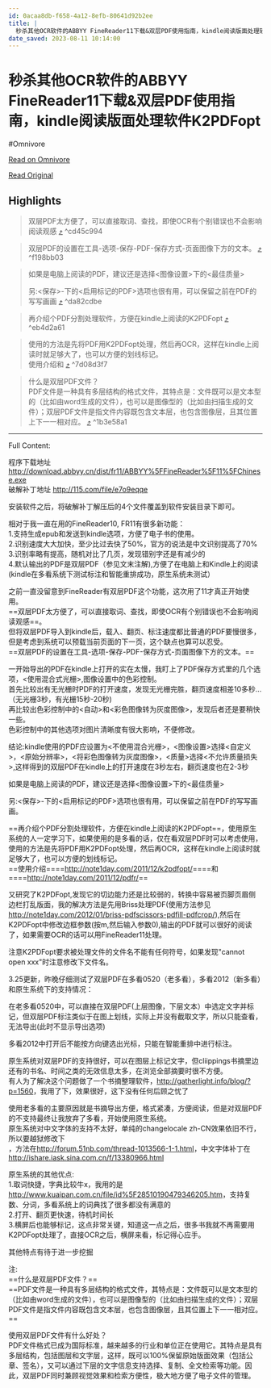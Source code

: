 ```yaml
---
id: 0acaa8db-f658-4a12-8efb-80641d92b2ee
title: |
  秒杀其他OCR软件的ABBYY FineReader11下载&双层PDF使用指南，kindle阅读版面处理软件K2PDFopt
date_saved: 2023-08-11 10:14:00
---
```


# 秒杀其他OCR软件的ABBYY FineReader11下载&双层PDF使用指南，kindle阅读版面处理软件K2PDFopt
#Omnivore

[Read on Omnivore](https://omnivore.app/me/ocr-abbyy-fine-reader-11-pdf-kindle-k-2-pd-fopt-189e4f26e4f)

[Read Original](https://www.douban.com/note/206582363?_i=1763230eBi8B4s)

## Highlights

> 双层PDF太方便了，可以直接取词、查找，即使OCR有个别错误也不会影响阅读观感 [⤴️](https://omnivore.app/me/ocr-abbyy-fine-reader-11-pdf-kindle-k-2-pd-fopt-189e4f26e4f#cd45c994-9aec-458b-bea7-f54c49f60c8d)  ^cd45c994

> 双层PDF的设置在工具-选项-保存-PDF-保存方式-页面图像下方的文本。 [⤴️](https://omnivore.app/me/ocr-abbyy-fine-reader-11-pdf-kindle-k-2-pd-fopt-189e4f26e4f#f198bb03-331e-4788-8026-7bb6030a0e76)  ^f198bb03

> 如果是电脑上阅读的PDF，建议还是选择&lt;图像设置>下的&lt;最佳质量>
> 
> 另:&lt;保存>-下的&lt;启用标记的PDF>选项也很有用，可以保留之前在PDF的写写画画 [⤴️](https://omnivore.app/me/ocr-abbyy-fine-reader-11-pdf-kindle-k-2-pd-fopt-189e4f26e4f#da82cdbe-9c07-4e0c-b40e-4b2789191876)  ^da82cdbe

> 再介绍个PDF分割处理软件，方便在kindle上阅读的K2PDFopt [⤴️](https://omnivore.app/me/ocr-abbyy-fine-reader-11-pdf-kindle-k-2-pd-fopt-189e4f26e4f#eb4d2a61-1618-48c4-8900-cd8b61c97fc3)  ^eb4d2a61

> 使用的方法是先将PDF用K2PDFopt处理，然后再OCR，这样在kindle上阅读时就足够大了，也可以方便的划线标记。  
> 使用介绍和 [⤴️](https://omnivore.app/me/ocr-abbyy-fine-reader-11-pdf-kindle-k-2-pd-fopt-189e4f26e4f#7d08d3f7-7f58-44a7-8c94-127b0a968da8)  ^7d08d3f7

> 什么是双层PDF文件？  
> PDF文件是一种具有多层结构的格式文件，其特点是：文件既可以是文本型的（比如由word生成的文件），也可以是图像型的（比如由扫描生成的文件）；双层PDF文件是指文件内容既包含文本层，也包含图像层，且其位置上下一一相对应。 [⤴️](https://omnivore.app/me/ocr-abbyy-fine-reader-11-pdf-kindle-k-2-pd-fopt-189e4f26e4f#1b3e58a1-419c-450c-a7ce-0a39a80aa7c3)  ^1b3e58a1


--- 

Full Content: 

程序下载地址 <http://download.abbyy.cn/dist/fr11/ABBYY%5FFineReader%5F11%5FChinese.exe>  
破解补丁地址 <http://115.com/file/e7o9eqqe>

安装软件之后，将破解补丁解压后的4个文件覆盖到软件安装目录下即可。

相对于我一直在用的FineReader10, FR11有很多新功能：  
1.支持生成epub和发送到kindle选项，方便了电子书的使用。  
2.识别速度大大加快，至少比过去快了50%，官方的说法是中文识别提高了70%  
3.识别率略有提高，随机对比了几页，发现错别字还是有减少的  
4.默认输出的PDF是双层PDF（参见文末注解),方便了在电脑上和Kindle上的阅读(kindle在多看系统下测试标注和智能重排成功，原生系统未测试）

之前一直没留意到FineReader有双层PDF这个功能，这次用了11才真正开始使用。  
==双层PDF太方便了，可以直接取词、查找，即使OCR有个别错误也不会影响阅读观感==。  
但将双层PDF导入到kindle后，载入、翻页、标注速度都比普通的PDF要慢很多，但是考虑到系统可以预载当前页面的下一页，这个缺点也算可以忍受。  
==双层PDF的设置在工具-选项-保存-PDF-保存方式-页面图像下方的文本。==

一开始导出的PDF在kindle上打开的实在太慢，我盯上了PDF保存方式里的几个选项，<使用混合式光栅>,图像设置中的色彩控制。  
首先比较出有无光栅时PDF的打开速度，发现无光栅完胜，翻页速度相差10多秒...（无光栅3秒，有光栅15秒-20秒)  
再比较出色彩控制中的<自动>和<彩色图像转为灰度图像>，发现后者还是要稍快一些。  
色彩控制中的其他选项对图片清晰度有很大影响，不便修改。

结论:kindle使用的PDF应设置为<不使用混合光栅>，<图像设置>选择<自定义>，<原始分辨率>，<将彩色图像转为灰度图像>，<质量>选择<不允许质量损失>,这样得到的双层PDF在kindle上的打开速度在3秒左右，翻页速度也在2-3秒

 如果是电脑上阅读的PDF，建议还是选择<图像设置>下的<最佳质量>

另:<保存>-<PDF>下的<启用标记的PDF>选项也很有用，可以保留之前在PDF的写写画画。

==再介绍个PDF分割处理软件，方便在kindle上阅读的K2PDFopt==，使用原生系统的人一定学习下，如果使用的是多看的话，仅在看双层PDF时可以考虑使用，使用的方法是先将PDF用K2PDFopt处理，然后再OCR，这样在kindle上阅读时就足够大了，也可以方便的划线标记。  
==使用介绍====<http://note1day.com/2011/12/k2pdfopt/>====和====<http://note1day.com/2011/12/pdfr/>==

又研究了K2PDFopt,发现它的切边能力还是比较弱的，转换中容易被页脚页眉侧边栏打乱版面，我的解决方法是先用Briss处理PDF(使用方法参见<http://note1day.com/2012/01/briss-pdfscissors-pdfill-pdfcrop/>),然后在K2PDFopt中修改边框参数(按m,然后输入参数0),输出的PDF就可以很好的阅读了，如果需要OCR的话可以用FineReader11处理。

注意K2PDFopt要求被处理文件的文件名不能有任何符号，如果发现"cannot open xxx"时注意修改下文件名。

3.25更新，昨晚仔细测试了双层PDF在多看0520（老多看），多看2012（新多看）和原生系统下的支持情况：

在老多看0520中，可以直接在双层PDF(上层图像，下层文本）中选定文字并标记，但双层PDF标注类似于在图上划线，实际上并没有截取文字，所以只能查看，无法导出(此时不显示导出选项)

多看2012中打开后不能按方向键选出光标，只能在智能重排中进行标注。

原生系统对双层PDF的支持很好，可以在图层上标记文字，但cliippings书摘里边还有的书名、时间之类的无效信息太多，在浏览全部摘要时很不方便。  
有人为了解决这个问题做了一个书摘整理软件，<http://gatherlight.info/blog/?p=1560>，我用了下，效果很好，这下没有任何后顾之忧了

使用老多看的主要原因就是书摘导出方便，格式紧凑，方便阅读，但是对双层PDF的不支持最终让我放弃了多看，开始使用原生系统。  
原生系统对中文字体的支持不太好，单纯的changelocale zh-CN效果依旧不行，所以要越狱修改下  
，方法在<http://forum.51nb.com/thread-1013566-1-1.html>，中文字体补丁在<http://ishare.iask.sina.com.cn/f/13380966.html>

原生系统的其他优点:  
1.取词快捷，字典比较牛x，我用的是<http://www.kuaipan.com.cn/file/id%5F28510190479346205.htm>，支持复数、分词，多看系统上的词典找了很多都没有满意的  
2.打开、翻页更快速，待机时间长  
3.横屏后也能够标记，这点非常关键，知道这一点之后，很多书我就不再需要用K2PDFopt处理了，直接OCR之后，横屏来看，标记得心应手。

其他特点有待于进一步挖掘

注:  
==什么是双层PDF文件？==  
==PDF文件是一种具有多层结构的格式文件，其特点是：文件既可以是文本型的（比如由word生成的文件），也可以是图像型的（比如由扫描生成的文件）；双层PDF文件是指文件内容既包含文本层，也包含图像层，且其位置上下一一相对应。==

使用双层PDF文件有什么好处？  
PDF文件格式已成为国际标准，越来越多的行业和单位正在使用它。其特点是具有多层结构，包括图层和文字层，这样，既可以100%保留原始版面效果（包括公章、签名），又可以通过下层的文字信息支持选择、复制、全文检索等功能。因此，双层PDF同时兼顾视觉效果和检索方便性，极大地方便了电子文件的管理。
